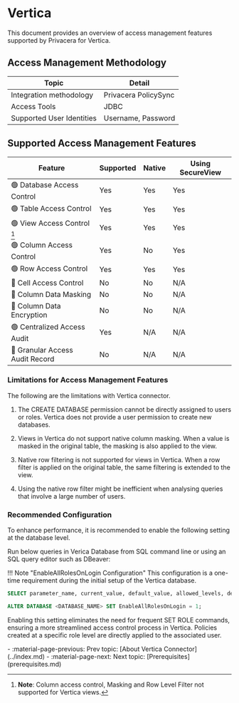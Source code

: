 # Vertica

This document provides an overview of access management features supported by Privacera for Vertica.

## Access Management Methodology


| Topic                     | Detail               |
|---------------------------|----------------------|
| Integration methodology   | Privacera PolicySync |
| Access Tools              | JDBC                 |
| Supported User Identities | Username, Password   |

## Supported Access Management Features


| Feature                                      | Supported | Native | Using SecureView |
|----------------------------------------------|-----------|--------|------------------|
| :green_circle: Database Access Control       | Yes       | Yes    | Yes              |
| :green_circle: Table Access Control          | Yes       | Yes    | Yes              |
| :green_circle: View Access Control [^1]      | Yes       | Yes    | Yes              |
| :green_circle: Column Access Control         | Yes       | No     | Yes              |
| :green_circle: Row Access Control            | Yes       | Yes    | Yes              |
| :no_entry_sign: Cell Access Control          | No        | No     | N/A              |
| :no_entry_sign: Column Data Masking          | No        | No     | N/A              |
| :no_entry_sign: Column Data Encryption       | No        | No     | N/A              |
| :green_circle: Centralized Access Audit      | Yes       | N/A    | N/A              |
| :no_entry_sign: Granular Access Audit Record | No        | N/A    | N/A              |

[^1]: **Note**: Column access control, Masking and Row Level Filter not supported for Vertica views.

### Limitations for Access Management Features

The following are the limitations with Vertica connector.

1. The CREATE DATABASE permission cannot be directly assigned to users or roles. Vertica does not provide a user permission to create new databases.

2. Views in Vertica do not support native column masking. When a value is masked in the original table, the masking is also applied to the view.

3. Native row filtering is not supported for views in Vertica. When a row filter is applied on the original table, the same filtering is extended to the view.

4. Using the native row filter might be inefficient when analysing queries that involve a large number of users.

### Recommended Configuration

To enhance performance, it is recommended to enable the following setting at
the database level.

Run below queries in Verica Database from SQL command line or using an SQL query editor such as DBeaver:

!!! Note "EnableAllRolesOnLogin Configuration"
    This configuration is a one-time requirement during the initial setup of the Vertica database.

```sql
SELECT parameter_name, current_value, default_value, allowed_levels, description FROM configuration_parameters WHERE parameter_name = 'EnableAllRolesOnLogin';

ALTER DATABASE <DATABASE_NAME> SET EnableAllRolesOnLogin = 1;
```

Enabling this setting eliminates the need for frequent SET ROLE commands,
ensuring a more streamlined access control process in Vertica. Policies
created at a specific role level are directly applied to the associated user.

<div class="grid cards" markdown>
-   :material-page-previous: Prev topic: [About Vertica Connector](../index.md)
-   :material-page-next: Next topic: [Prerequisites](prerequisites.md)
</div>
